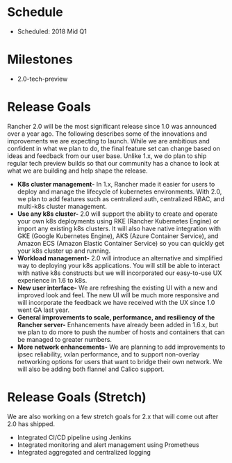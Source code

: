 # Schedule

* Scheduled: 2018 Mid Q1

# Milestones
* 2.0-tech-preview 

# Release Goals
Rancher 2.0 will be the most significant release since 1.0 was announced over a year ago. The following describes some of the innovations and improvements we are expecting to launch.  While we are ambitious and confident in what we plan to do, the final feature set can change based on ideas and feedback from our user base.  Unlike 1.x, we do plan to ship regular tech preview builds so that our community has a chance to look at what we are building and help shape the release.

* __K8s cluster management-__ In 1.x, Rancher made it easier for users to deploy and manage the lifecycle of kubernetes environments.  With 2.0, we plan to add features such as centralized auth, centralized RBAC, and multi-k8s cluster management.
* __Use any k8s cluster-__ 2.0 will support the ability to create and operate your own k8s deployments using RKE (Rancher Kubernetes Engine) or import any existing k8s clusters.  It will also have native integration with GKE (Google Kubernetes Engine), AKS (Azure Container Service), and Amazon ECS (Amazon Elastic Container Service) so you can quickly get your k8s cluster up and running.
* __Workload management-__ 2.0 will introduce an alternative and simplified way to deploying your k8s applications.  You will still be able to interact with native k8s constructs but we will incorporated our easy-to-use UX experience in 1.6 to k8s. 
* __New user interface-__ We are refreshing the existing UI with a new and improved look and feel.  The new UI will be much more responsive and will incorporate the feedback we have received with the UX since 1.0 went GA last year.
* __General improvements to scale, performance, and resiliency of the Rancher server-__ Enhancements have already been added in 1.6.x, but we plan to do more to push the number of hosts and containers that can be managed to greater numbers.
* __More network enhancements-__ We are planning to add improvements to ipsec reliability, vxlan performance, and to support non-overlay networking options for users that want to bridge their own network.  We will also be adding both flannel and Calico support.

# Release Goals (Stretch)
We are also working on a few stretch goals for 2.x that will come out after 2.0 has shipped.  
* Integrated CI/CD pipeline using Jenkins
* Integrated monitoring and alert management using Prometheus
* Integrated aggregated and centralized logging
